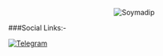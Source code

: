 <p align="center">
  <img src="assets/readme.gif" alt="Soymadip">
</p>

<!--
How to make this gif?
Easiest way:-

I made mine with https://bit.ly/GitPro07
Then i recorded my screen with OBS..
Now copy that file to android/iOS and convert to gif with any video tool. (I used inshot)
-->
###Social Links:-
<div align="left">

[![Telegram](https://img.shields.io/badge/Telegram-SD-blue?style=flat-square&logo-telegram)](https://telegram.me/anonymous7205)











